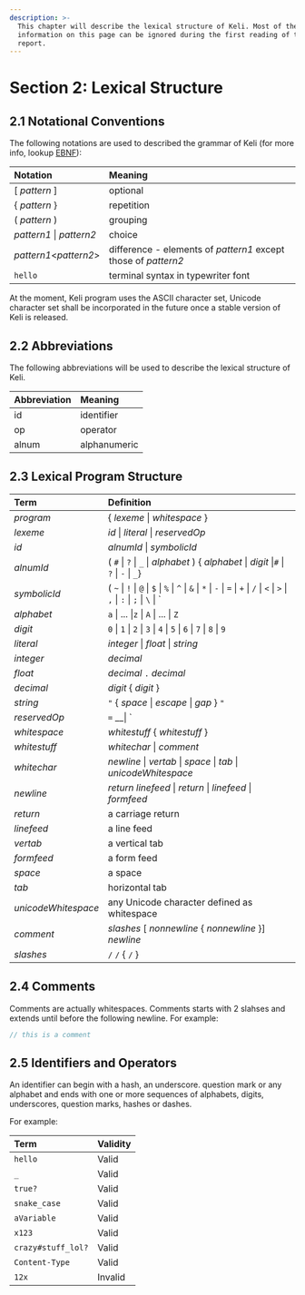 ```yaml
---
description: >-
  This chapter will describe the lexical structure of Keli. Most of the
  information on this page can be ignored during the first reading of this
  report.
---
```


# Section 2: Lexical Structure

## 2.1 Notational Conventions

The following notations are used to described the grammar of Keli \(for more info, lookup [EBNF](https://en.wikipedia.org/wiki/Extended_Backus–Naur_form)\):

| Notation | Meaning |
| :--- | :--- |
| \[ _pattern_ \]  | optional |
| { _pattern_ } | repetition |
| \( _pattern_ \) | grouping |
| _pattern1_ \| _pattern2_ | choice |
| _pattern1_&lt;_pattern2_&gt; | difference - elements of _pattern1_ except those of _pattern2_ |
| `hello` | terminal syntax in typewriter font |

At the moment, Keli program uses the ASCII character set, Unicode character set shall be incorporated in the future once a stable version of Keli is released.

## 2.2 Abbreviations

The following abbreviations will be used to describe the lexical structure of Keli.

| Abbreviation | Meaning |
| :--- | :--- |
| id | identifier |
| op | operator |
| alnum | alphanumeric |

## 2.3 Lexical Program Structure

| Term | Definition |
| :--- | :--- |
| _program_ |  { _lexeme_ \| _whitespace_ } |
| _lexeme_ | _id_  \| _literal_ \| _reservedOp_  |
| _id_ | _alnumId_ \| _symbolicId_ |
| _alnumId_ | \( `#` \| `?` \| `_` \| _alphabet_ \) { _alphabet_ \| _digit_ \|`#` \| `?` \| `-` \| `_`} |
| _symbolicId_ | \( `~` \| `!` \| `@` \| `$` \| `%` \| `^` \| `&` \| `*` \| `-` \| `=` \| `+` \| `/` \| `<` \| `>` \| `,` \| `:` \| `;` \| `\` \| `|`  |
| _alphabet_ | `a` \| ... \|`z` \| `A` \| ... \| `Z` |
| _digit_ | `0` \| `1` \| `2` \| `3` \| `4` \| `5` \| `6` \| `7` \| `8` \| `9` |
| _literal_ | _integer_ \| _float_ \| _string_ |
| _integer_ | _decimal_ |
| _float_ | _decimal_ `.` _decimal_ |
| _decimal_ | _digit_ { _digit_ }  |
| _string_ | `"` { _space_ \| _escape_ \| _gap_ } `"` |
| _reservedOp_ | `=` __\| `|` \| `{` \| `}` \| `(` \| `)` \| `.` \| `"` |
| _whitespace_ | _whitestuff_ { _whitestuff_ } |
| _whitestuff_ | _whitechar_ \| _comment_  |
| _whitechar_ | _newline_ \| _vertab_ \| _space_ \| _tab_ \| _unicodeWhitespace_ |
| _newline_ | _return linefeed_ \| _return_ \| _linefeed_ \| _formfeed_  |
| _return_ | a carriage return |
| _linefeed_ | a line feed |
| _vertab_ | a vertical tab |
| _formfeed_ | a form feed |
| _space_ | a space  |
| _tab_ | horizontal tab |
| _unicodeWhitespace_ | any Unicode character defined as whitespace |
| _comment_ | _slashes_ \[ _nonnewline_ { _nonnewline_ }\] _newline_ |
| _slashes_ | `/` `/` { `/` } |

## 2.4 Comments

Comments are actually whitespaces. Comments starts with 2 slahses and extends until before the following newline. For example:

```java
// this is a comment
```

## 2.5 Identifiers and Operators

An identifier can begin with a hash, an underscore. question mark or any alphabet and ends with one or more sequences of alphabets, digits, underscores, question marks, hashes or dashes. 

For example:

| Term | Validity |
| :--- | :--- |
| `hello` | Valid |
| `_` | Valid |
| `true?` | Valid |
| `snake_case` | Valid |
| `aVariable` | Valid |
| `x123` | Valid |
| `crazy#stuff_lol?` | Valid |
| `Content-Type` | Valid |
| `12x` | Invalid |

